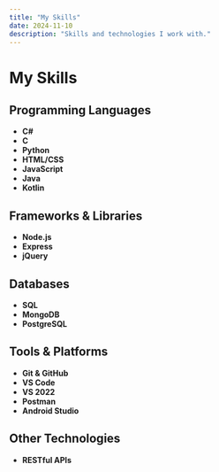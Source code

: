 ```yaml
---
title: "My Skills"
date: 2024-11-10
description: "Skills and technologies I work with."
---
```


# My Skills

## Programming Languages
- **C#**
- **C**
- **Python**
- **HTML/CSS**
- **JavaScript**
- **Java**
- **Kotlin**

## Frameworks & Libraries
- **Node.js**
- **Express**
- **jQuery**

## Databases
- **SQL**
- **MongoDB**
- **PostgreSQL**

## Tools & Platforms
- **Git & GitHub**
- **VS Code**
- **VS 2022**
- **Postman**
- **Android Studio**

## Other Technologies
- **RESTful APIs**
